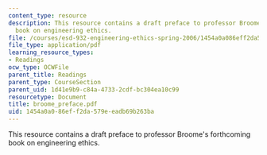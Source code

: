 ```yaml
---
content_type: resource
description: This resource contains a draft preface to professor Broome's forthcoming
  book on engineering ethics.
file: /courses/esd-932-engineering-ethics-spring-2006/1454a0a086eff2da579eeadb69b263ba_broome_preface.pdf
file_type: application/pdf
learning_resource_types:
- Readings
ocw_type: OCWFile
parent_title: Readings
parent_type: CourseSection
parent_uid: 1d41e9b9-c84a-4733-2cdf-bc304ea10c99
resourcetype: Document
title: broome_preface.pdf
uid: 1454a0a0-86ef-f2da-579e-eadb69b263ba
---
```

This resource contains a draft preface to professor Broome's forthcoming book on engineering ethics.